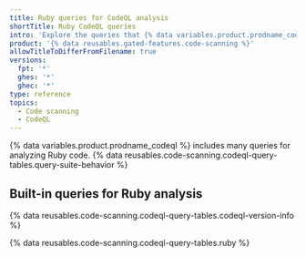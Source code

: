 ```yaml
---
title: Ruby queries for CodeQL analysis
shortTitle: Ruby CodeQL queries
intro: 'Explore the queries that {% data variables.product.prodname_codeql %} uses to analyze code written in Ruby when you select the `default` or the `security-extended` query suite.'
product: '{% data reusables.gated-features.code-scanning %}'
allowTitleToDifferFromFilename: true
versions:
  fpt: '*'
  ghes: '*'
  ghec: '*'
type: reference
topics:
  - Code scanning
  - CodeQL
---
```


{% data variables.product.prodname_codeql %} includes many queries for analyzing Ruby code. {% data reusables.code-scanning.codeql-query-tables.query-suite-behavior %}

## Built-in queries for Ruby analysis

{% data reusables.code-scanning.codeql-query-tables.codeql-version-info %}

{% data reusables.code-scanning.codeql-query-tables.ruby %}
